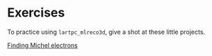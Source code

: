 # Exercises

To practice using `lartpc_mlreco3d`, give a shot at these little projects.

[Finding Michel electrons](./Michel_electron.md)